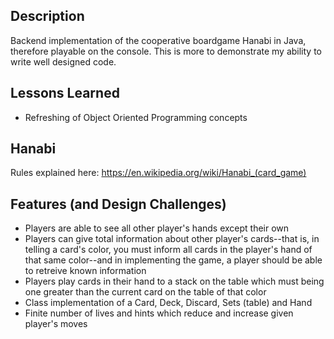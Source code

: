 ## Description
Backend implementation of the cooperative boardgame Hanabi in Java, therefore playable on the console. This is more to demonstrate my ability to write well designed code.

## Lessons Learned
 - Refreshing of Object Oriented Programming concepts
 
## Hanabi
Rules explained here: https://en.wikipedia.org/wiki/Hanabi_(card_game)

## Features (and Design Challenges)
- Players are able to see all other player's hands except their own
- Players can give total information about other player's cards--that is, in telling a card's color, you must inform all cards in the player's hand of that same color--and in implementing the game, a player should be able to retreive known information
- Players play cards in their hand to a stack on the table which must being one greater than the current card on the table of that color
- Class implementation of a Card, Deck, Discard, Sets (table) and Hand
- Finite number of lives and hints which reduce and increase given player's moves
